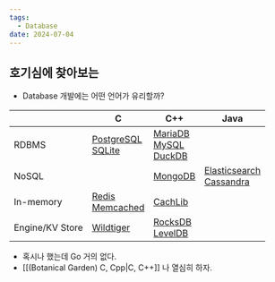 ```yaml
---
tags:
  - Database
date: 2024-07-04
---
```

## 호기심에 찾아보는

- Database 개발에는 어떤 언어가 유리할까?

|                 | C                                                                                                | C++                                                                                                                                          | Java                                                                                                          |
| --------------- | ------------------------------------------------------------------------------------------------ | -------------------------------------------------------------------------------------------------------------------------------------------- | ------------------------------------------------------------------------------------------------------------- |
| RDBMS           | [PostgreSQL](https://github.com/postgres/postgres)<br>[SQLite](https://github.com/sqlite/sqlite) | [MariaDB](https://github.com/MariaDB/server)<br>[MySQL](https://github.com/mysql/mysql-server)<br>[DuckDB](https://github.com/duckdb/duckdb) |                                                                                                               |
| NoSQL           |                                                                                                  | [MongoDB](https://github.com/mongodb/mongo)                                                                                                  | [Elasticsearch](https://github.com/elastic/elasticsearch)<br>[Cassandra](https://github.com/apache/cassandra) |
| In-memory       | [Redis](https://github.com/redis/redis)<br>[Memcached](https://github.com/memcached/memcached)   | [CachLib](https://github.com/facebook/CacheLib)                                                                                              |                                                                                                               |
| Engine/KV Store | [Wildtiger](https://github.com/wiredtiger/wiredtiger)                                            | [RocksDB](https://github.com/facebook/rocksdb)<br>[LevelDB](https://github.com/google/leveldb)                                               |                                                                                                               |

- 혹시나 했는데 Go 거의 없다.
- [[(Botanical Garden) C, Cpp|C, C++]] 나 열심히 하자.